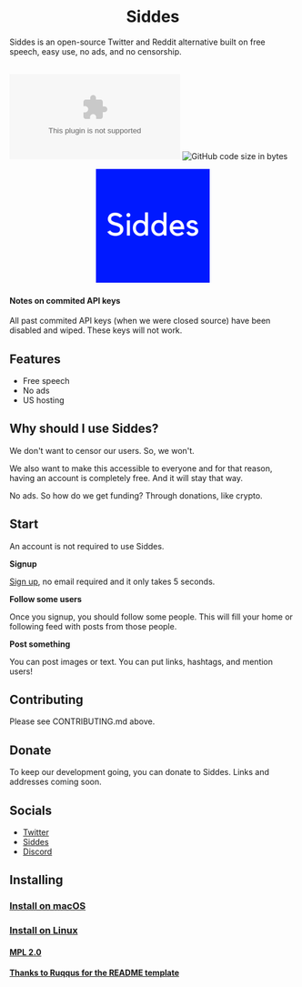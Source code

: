 <h1 align="center">
Siddes
</h1>
Siddes is an open-source Twitter and Reddit alternative built on free speech, easy use, no ads, and no censorship.
<br><br>

[![Website](https://img.shields.io/website/https/siddes.com?down_color=red&down_message=down&up_message=up)](https://www.ruqqus.com) 
![GitHub code size in bytes](https://img.shields.io/github/languages/code-size/siddesmedia/siddes)

<p align="center">
<img src="https://github.com/siddesmedia/siddes/raw/main/public/img/logo_high_res.png" width="200px"/>
</p>

#### Notes on commited API keys

All past commited API keys (when we were closed source) have been disabled and wiped. These keys will not work.

## Features

- Free speech
- No ads
- US hosting

## Why should I use Siddes?

We don't want to censor our users. So, we won't.

We also want to make this accessible to everyone and for that reason, having an account is completely free. And it will stay that way.

No ads. So how do we get funding? Through donations, like crypto.

## Start

An account is not required to use Siddes.

**Signup**

[Sign up](https://siddes.com/signug), no email required and it only takes 5 seconds.

**Follow some users**

Once you signup, you should follow some people. This will fill your home or following feed with posts from those people.

**Post something**

You can post images or text. You can put links, hashtags, and mention users!

## Contributing

Please see CONTRIBUTING.md above.

## Donate
To keep our development going, you can donate to Siddes. Links and addresses coming soon.

## Socials

- [Twitter](https://twitter.com/siddesmedia)
- [Siddes](https://siddes.com/Siddes)
- [Discord](https://discord.gg/fMpq9aNtmQ)

## Installing

### [Install on macOS](https://github.com/siddesmedia/siddes/wiki/macOS-installation)

### [Install on Linux](https://github.com/siddesmedia/siddes/wiki/Linux-installation)

#### [MPL 2.0](https://github.com/siddesmedia/siddes/blob/master/LICENSE)

#### [Thanks to Ruqqus for the README template](https://github.com/ruqqus/ruqqus/blob/master/README.md)
